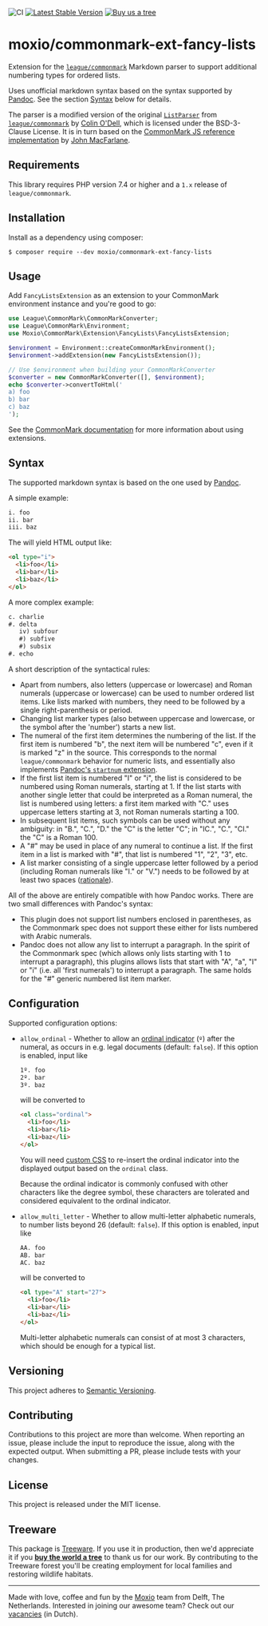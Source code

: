 ![CI](https://github.com/Moxio/commonmark-ext-fancy-lists/workflows/CI/badge.svg)
[![Latest Stable Version](https://poser.pugx.org/moxio/commonmark-ext-fancy-lists/v/stable)](https://packagist.org/packages/moxio/commonmark-ext-fancy-lists)
[![Buy us a tree](https://img.shields.io/badge/Treeware-%F0%9F%8C%B3-lightgreen)](https://plant.treeware.earth/Moxio/commonmark-ext-fancy-lists)

moxio/commonmark-ext-fancy-lists
================================
Extension for the [`league/commonmark`](https://github.com/thephpleague/commonmark)
Markdown parser to support additional numbering types for ordered lists.

Uses unofficial markdown syntax based on the syntax supported by
[Pandoc](https://pandoc.org/MANUAL.html#extension-fancy_lists). See the
section [Syntax](#syntax) below for details.

The parser is a modified version of the original [`ListParser`](https://github.com/thephpleague/commonmark/blob/1.5/src/Block/Parser/ListParser.php)
from [`league/commonmark`](https://github.com/thephpleague/commonmark)
by [Colin O'Dell](https://github.com/colinodell), which is licensed
under the BSD-3-Clause License. It is in turn based on the
[CommonMark JS reference implementation](https://github.com/jgm/commonmark.js)
by [John MacFarlane](https://github.com/jgm).


Requirements
------------
This library requires PHP version 7.4 or higher and a `1.x` release of
`league/commonmark`.

Installation
------------
Install as a dependency using composer:
```
$ composer require --dev moxio/commonmark-ext-fancy-lists
```

Usage
-----
Add `FancyListsExtension` as an extension to your CommonMark environment
instance and you're good to go:
```php
use League\CommonMark\CommonMarkConverter;
use League\CommonMark\Environment;
use Moxio\CommonMark\Extension\FancyLists\FancyListsExtension;

$environment = Environment::createCommonMarkEnvironment();
$environment->addExtension(new FancyListsExtension());

// Use $environment when building your CommonMarkConverter
$converter = new CommonMarkConverter([], $environment);
echo $converter->convertToHtml('
a) foo
b) bar
c) baz
');
```
See the [CommonMark documentation](https://commonmark.thephpleague.com/1.5/extensions/overview/#usage)
for more information about using extensions.

Syntax
------
The supported markdown syntax is based on the one used by
[Pandoc](https://pandoc.org/MANUAL.html#extension-fancy_lists).

A simple example:
```markdown
i. foo
ii. bar
iii. baz
```
The will yield HTML output like:
```html
<ol type="i">
  <li>foo</li>
  <li>bar</li>
  <li>baz</li>
</ol>
```

A more complex example:
```markdown
c. charlie
#. delta
   iv) subfour
   #) subfive
   #) subsix
#. echo
```

A short description of the syntactical rules:

* Apart from numbers, also letters (uppercase or lowercase) and
  Roman numerals (uppercase or lowercase) can be used to number
  ordered list items. Like lists marked with numbers, they need to
  be followed by a single right-parenthesis or period.
* Changing list marker types (also between uppercase and lowercase,
  or the symbol after the 'number') starts a new list.
* The numeral of the first item determines the numbering of the list.
  If the first item is numbered "b", the next item will be numbered
  "c", even if it is marked "z" in the source. This corresponds to
  the normal `league/commonmark` behavior for numeric lists, and
  essentially also implements [Pandoc's `startnum` extension](https://pandoc.org/MANUAL.html#extension-fancy_lists).
* If the first list item is numbered "I" or "i", the list is considered
  to be numbered using Roman numerals, starting at 1. If the list
  starts with another single letter that could be interpreted as a
  Roman numeral, the list is numbered using letters: a first item
  marked with "C." uses uppercase letters starting at 3, not Roman
  numerals starting a 100.
* In subsequent list items, such symbols can be used without any
  ambiguity: in "B.", "C.", "D." the "C" is the letter "C"; in
  "IC.", "C.", "CI." the "C" is a Roman 100.
* A "#" may be used in place of any numeral to continue a list. If
  the first item in a list is marked with "#", that list is numbered
  "1", "2", "3", etc.
* A list marker consisting of a single uppercase letter followed by
  a period (including Roman numerals like "I." or "V.") needs to be
  followed by at least two spaces ([rationale](https://pandoc.org/MANUAL.html#fn1)).

All of the above are entirely compatible with how Pandoc works. There
are two small differences with Pandoc's syntax:

* This plugin does not support list numbers enclosed in parentheses,
  as the Commonmark spec does not support these either for lists
  numbered with Arabic numerals.
* Pandoc does not allow any list to interrupt a paragraph. In the
  spirit of the Commonmark spec (which allows only lists starting
  with 1 to interrupt a paragraph), this plugins allows lists that
  start with "A", "a", "I" or "i" (i.e. all 'first numerals') to
  interrupt a paragraph. The same holds for the "#" generic numbered
  list item marker.

Configuration
-------------
Supported configuration options:

* `allow_ordinal` - Whether to allow an [ordinal indicator](https://en.wikipedia.org/wiki/Ordinal_indicator)
  (`º`) after the numeral, as occurs in e.g. legal documents (default: `false`). If this option is enabled,
  input like
  ```markdown
  1º. foo
  2º. bar
  3º. baz
  ```
  will be converted to
  ```html
  <ol class="ordinal">
    <li>foo</li>
    <li>bar</li>
    <li>baz</li>
  </ol>
  ```
  You will need [custom CSS](https://codepen.io/MoxioHD/pen/GRrjpRb) to re-insert the ordinal indicator
  into the displayed output based on the `ordinal` class.

  Because the ordinal indicator is commonly confused with other characters like the degree symbol, these
  characters are tolerated and considered equivalent to the ordinal indicator.
* `allow_multi_letter` - Whether to allow multi-letter alphabetic numerals, to number lists beyond 26
  (default: `false`). If this option is enabled,
  input like
  ```markdown
  AA. foo
  AB. bar
  AC. baz
  ```
  will be converted to
  ```html
  <ol type="A" start="27">
    <li>foo</li>
    <li>bar</li>
    <li>baz</li>
  </ol>
  ```
  Multi-letter alphabetic numerals can consist of at most 3 characters, which should be enough for a
  typical list.

Versioning
----------
This project adheres to [Semantic Versioning](http://semver.org/).

Contributing
------------
Contributions to this project are more than welcome. When reporting an issue,
please include the input to reproduce the issue, along with the expected
output. When submitting a PR, please include tests with your changes.

License
-------
This project is released under the MIT license.

Treeware
--------
This package is [Treeware](https://treeware.earth/). If you use it in production,
then we'd appreciate it if you [**buy the world a tree**](https://plant.treeware.earth/Moxio/commonmark-ext-fancy-lists)
to thank us for our work. By contributing to the Treeware forest you'll be creating
employment for local families and restoring wildlife habitats.

---
Made with love, coffee and fun by the [Moxio](https://www.moxio.com) team from
Delft, The Netherlands. Interested in joining our awesome team? Check out our
[vacancies](https://werkenbij.moxio.com/) (in Dutch).
